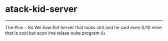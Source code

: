 # atack-kid-server
_________________
The Plan - So We Saw Kid Server that looks shit and he said even 0/10 mine that is cool but soon ima relase nuke program 👍
